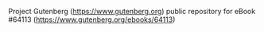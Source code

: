 Project Gutenberg (https://www.gutenberg.org) public repository for
eBook #64113 (https://www.gutenberg.org/ebooks/64113)
